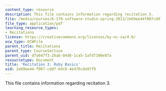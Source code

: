 ```yaml
---
content_type: resource
description: This file contains information regarding recitation 3.
file: /media/courses/6-170-software-studio-spring-2013/2e69ee44f007cdd7bdc84e476cda97f9_MIT6_170S13_rec3-Ruby.pdf
file_type: application/pdf
learning_resource_types:
- Recitations
license: https://creativecommons.org/licenses/by-nc-sa/4.0/
ocw_type: OCWFile
parent_title: Recitations
parent_type: CourseSection
parent_uid: d7a647f3-28ab-84d8-1ca5-1afd7100e87a
resourcetype: Document
title: 'Recitation 3: Ruby Basics'
uid: 2e69ee44-f007-cdd7-bdc8-4e476cda97f9
---
```

This file contains information regarding recitation 3.